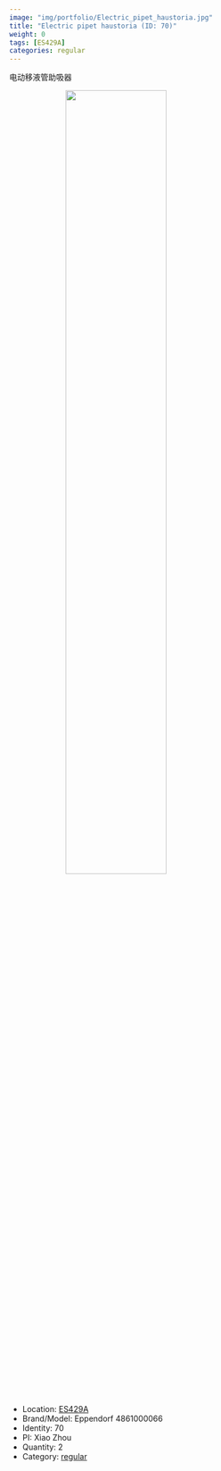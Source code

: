 ```yaml
---
image: "img/portfolio/Electric_pipet_haustoria.jpg"
title: "Electric pipet haustoria (ID: 70)"
weight: 0
tags: [ES429A]
categories: regular
---
```


电动移液管助吸器

<!--more-->

<img src="../../img/portfolio/Electric_pipet_haustoria.jpg" width="60%" style="display: block; margin: auto;">

- Location: [ES429A](../../tags/es429a)
- Brand/Model: Eppendorf 4861000066
- Identity: 70
- PI: Xiao Zhou
- Quantity: 2
- Category: [regular](../../categories/regular)






